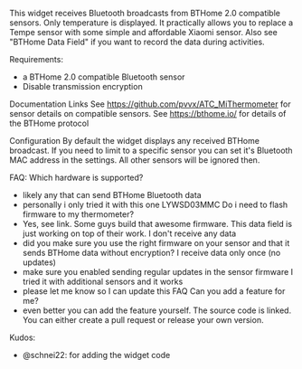This widget receives Bluetooth broadcasts from BTHome 2.0 compatible sensors. Only temperature is displayed. It practically allows you to replace a Tempe sensor with some simple and affordable Xiaomi sensor. Also see "BTHome Data Field" if you want to record the data during activities.

Requirements:
- a BTHome 2.0 compatible Bluetooth sensor
- Disable transmission encryption

Documentation Links
See https://github.com/pvvx/ATC_MiThermometer for sensor details on compatible sensors. 
See https://bthome.io/ for details of the BTHome protocol

Configuration
By default the widget displays any received BTHome broadcast. If you need to limit to a specific sensor you can set it's Bluetooth MAC address in the settings. All other sensors will be ignored then.


FAQ:
Which hardware is supported?
- likely any that can send BTHome Bluetooth data
- personally i only tried it with this one LYWSD03MMC
Do i need to flash firmware to my thermometer?
- Yes, see link. Some guys build that awesome firmware. This data field is just working on top of their work.
I don't receive any data
- did you make sure you use the right firmware on your sensor and that it sends BTHome data without encryption?
I receive data only once (no updates)
- make sure you enabled sending regular updates in the sensor firmware
I tried it with additional sensors and it works
- please let me know so I can update this FAQ
Can you add a feature for me?
- even better you can add the feature yourself. The source code is linked. You can either create a pull request or release your own version.

Kudos: 
- @schnei22: for adding the widget code